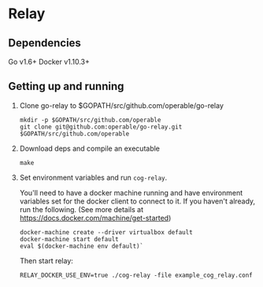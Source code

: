 # Relay

## Dependencies

Go v1.6+
Docker v1.10.3+

## Getting up and running

1. Clone go-relay to $GOPATH/src/github.com/operable/go-relay

   ```
   mkdir -p $GOPATH/src/github.com/operable
   git clone git@github.com:operable/go-relay.git $GOPATH/src/github.com/operable
   ```

2. Download deps and compile an executable

   ```
   make
   ```

3. Set environment variables and run `cog-relay`.

   You'll need to have a docker machine running and have environment variables
   set for the docker client to connect to it. If you haven't already, run the
   following. (See more details at https://docs.docker.com/machine/get-started)

   ```
   docker-machine create --driver virtualbox default
   docker-machine start default
   eval $(docker-machine env default)`
   ```

   Then start relay:

   ```
   RELAY_DOCKER_USE_ENV=true ./cog-relay -file example_cog_relay.conf
   ```
